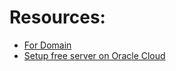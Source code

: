 # Resources:

- [For Domain](https://freedns.afraid.org/subdomain/)
- [Setup free server on Oracle Cloud](https://www.youtube.com/watch?v=NKc3k7xceT8&ab_channel=CloudTechenv)